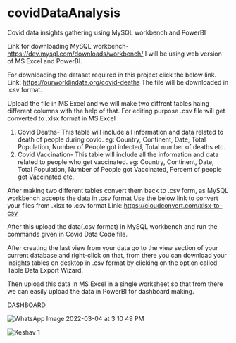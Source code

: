 # covidDataAnalysis
Covid data insights gathering using MySQL workbench and PowerBI

Link for downloading MySQL workbench- https://dev.mysql.com/downloads/workbench/
I will be using web version of MS Excel and PowerBI.

For downloading the dataset required in this project click the below link.
Link: https://ourworldindata.org/covid-deaths
The file will be downloaded in .csv format.

Upload the file in MS Excel and we will make two diffrent tables haing different columns with the help of that.
For editing purpose .csv file will get converted to .xlsx format in MS Excel
1. Covid Deaths- This table will include all information and data related to death of people during covid. eg: Country, Continent, Date, Total Population, Number of People got infected, Total number of deaths etc.
2. Covid Vaccination- This table will include all the information and data related to people who get vaccinated. eg: Country, Continent, Date, Total Population, Number of People got Vaccinated, Percent of people got Vaccinated etc.

After making two different tables convert them back to .csv form, as MySQL workbench accepts the data in .csv format
Use the below link to convert your files from .xlsx to .csv format
Link: https://cloudconvert.com/xlsx-to-csv

After this upload the data(.csv format) in MySQL workbench and run the commands given in Covid Data Code file.

After creating the last view from your data go to the view section of your current database and right-click on that, from there you can download your insights tables on desktop in .csv format by clicking on the option called Table Data Export Wizard. 

Then upload this data in MS Excel in a single worksheet so that from there we can easily upload the data in PowerBI for dashboard making.

DASHBOARD

![WhatsApp Image 2022-03-04 at 3 10 49 PM](https://user-images.githubusercontent.com/87081613/156744917-e5a4629b-d9b0-4805-864b-db42e5113c88.jpeg)


![Keshav 1](https://user-images.githubusercontent.com/87081613/156744970-78e3ca8a-9815-4295-841a-b8465dcf09d1.png)
